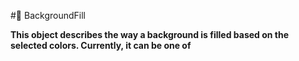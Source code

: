 #🔮 BackgroundFill

**This object describes the way a background is filled based on the selected colors. Currently, it can be one of**

